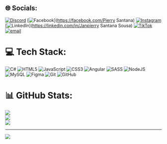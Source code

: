 
## 🌐 Socials:
[![Discord](https://img.shields.io/badge/Discord-%237289DA.svg?logo=discord&logoColor=white)](https://discord.gg/http://discorsapp.com/users/679143673480478781) [![Facebook](https://img.shields.io/badge/Facebook-%231877F2.svg?logo=Facebook&logoColor=white)](https://facebook.com/Pierry Santana) [![Instagram](https://img.shields.io/badge/Instagram-%23E4405F.svg?logo=Instagram&logoColor=white)](https://instagram.com/eo_janpy) [![LinkedIn](https://img.shields.io/badge/LinkedIn-%230077B5.svg?logo=linkedin&logoColor=white)](https://linkedin.com/in/Janpierry Santana Sousa) [![TikTok](https://img.shields.io/badge/TikTok-%23000000.svg?logo=TikTok&logoColor=white)](https://tiktok.com/@janpyweb) [![email](https://img.shields.io/badge/Email-D14836?logo=gmail&logoColor=white)](mailto:janzin2020@gmail.com) 

# 💻 Tech Stack:
![C#](https://img.shields.io/badge/c%23-%23239120.svg?style=for-the-badge&logo=csharp&logoColor=white) ![HTML5](https://img.shields.io/badge/html5-%23E34F26.svg?style=for-the-badge&logo=html5&logoColor=white) ![JavaScript](https://img.shields.io/badge/javascript-%23323330.svg?style=for-the-badge&logo=javascript&logoColor=%23F7DF1E) ![CSS3](https://img.shields.io/badge/css3-%231572B6.svg?style=for-the-badge&logo=css3&logoColor=white) ![Angular](https://img.shields.io/badge/angular-%23DD0031.svg?style=for-the-badge&logo=angular&logoColor=white) ![SASS](https://img.shields.io/badge/SASS-hotpink.svg?style=for-the-badge&logo=SASS&logoColor=white) ![NodeJS](https://img.shields.io/badge/node.js-6DA55F?style=for-the-badge&logo=node.js&logoColor=white) ![MySQL](https://img.shields.io/badge/mysql-4479A1.svg?style=for-the-badge&logo=mysql&logoColor=white) ![Figma](https://img.shields.io/badge/figma-%23F24E1E.svg?style=for-the-badge&logo=figma&logoColor=white) ![Git](https://img.shields.io/badge/git-%23F05033.svg?style=for-the-badge&logo=git&logoColor=white) ![GitHub](https://img.shields.io/badge/github-%23121011.svg?style=for-the-badge&logo=github&logoColor=white)
# 📊 GitHub Stats:
![](https://github-readme-stats.vercel.app/api?username=janpy011&theme=dark&hide_border=false&include_all_commits=false&count_private=false)<br/>
![](https://nirzak-streak-stats.vercel.app/?user=janpy011&theme=dark&hide_border=false)<br/>
![](https://github-readme-stats.vercel.app/api/top-langs/?username=janpy011&theme=dark&hide_border=false&include_all_commits=false&count_private=false&layout=compact)

---
[![](https://visitcount.itsvg.in/api?id=janpy011&icon=0&color=0)](https://visitcount.itsvg.in)

<!-- Proudly created with GPRM ( https://gprm.itsvg.in ) -->
